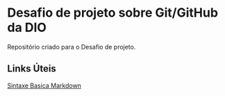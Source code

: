 # Desafio de projeto sobre Git/GitHub da DIO
Repositório criado para o Desafio de projeto.

## Links Úteis

[Sintaxe Basica Markdown](https://www.markdownguide.org/basic-syntax/)
